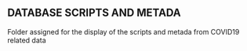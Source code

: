 ## DATABASE SCRIPTS AND METADA

Folder assigned for the display of the scripts and metada from COVID19 related data
